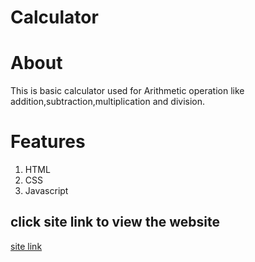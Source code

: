 # Calculator

# About
This is basic calculator used for Arithmetic operation like addition,subtraction,multiplication and division.

# Features
1. HTML
2. CSS
3. Javascript

## click  site link to view the website
[site link](https://manasanarinur.github.io/calculator.github.io/)